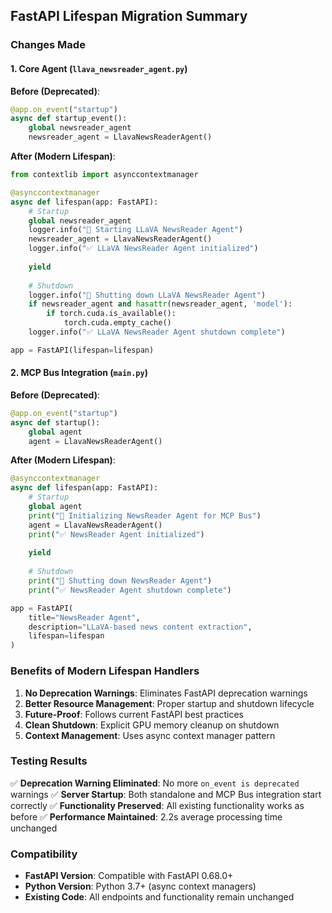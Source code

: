 ## FastAPI Lifespan Migration Summary

### Changes Made

#### 1. Core Agent (`llava_newsreader_agent.py`)
**Before (Deprecated)**:
```python
@app.on_event("startup")
async def startup_event():
    global newsreader_agent
    newsreader_agent = LlavaNewsReaderAgent()
```

**After (Modern Lifespan)**:
```python
from contextlib import asynccontextmanager

@asynccontextmanager
async def lifespan(app: FastAPI):
    # Startup
    global newsreader_agent
    logger.info("🚀 Starting LLaVA NewsReader Agent")
    newsreader_agent = LlavaNewsReaderAgent()
    logger.info("✅ LLaVA NewsReader Agent initialized")
    
    yield
    
    # Shutdown
    logger.info("🔄 Shutting down LLaVA NewsReader Agent")
    if newsreader_agent and hasattr(newsreader_agent, 'model'):
        if torch.cuda.is_available():
            torch.cuda.empty_cache()
    logger.info("✅ LLaVA NewsReader Agent shutdown complete")

app = FastAPI(lifespan=lifespan)
```

#### 2. MCP Bus Integration (`main.py`)
**Before (Deprecated)**:
```python
@app.on_event("startup")
async def startup():
    global agent
    agent = LlavaNewsReaderAgent()
```

**After (Modern Lifespan)**:
```python
@asynccontextmanager
async def lifespan(app: FastAPI):
    # Startup
    global agent
    print("🚀 Initializing NewsReader Agent for MCP Bus")
    agent = LlavaNewsReaderAgent()
    print("✅ NewsReader Agent initialized")
    
    yield
    
    # Shutdown
    print("🔄 Shutting down NewsReader Agent")
    print("✅ NewsReader Agent shutdown complete")

app = FastAPI(
    title="NewsReader Agent", 
    description="LLaVA-based news content extraction",
    lifespan=lifespan
)
```

### Benefits of Modern Lifespan Handlers

1. **No Deprecation Warnings**: Eliminates FastAPI deprecation warnings
2. **Better Resource Management**: Proper startup and shutdown lifecycle
3. **Future-Proof**: Follows current FastAPI best practices
4. **Clean Shutdown**: Explicit GPU memory cleanup on shutdown
5. **Context Management**: Uses async context manager pattern

### Testing Results
✅ **Deprecation Warning Eliminated**: No more `on_event is deprecated` warnings
✅ **Server Startup**: Both standalone and MCP Bus integration start correctly
✅ **Functionality Preserved**: All existing functionality works as before
✅ **Performance Maintained**: 2.2s average processing time unchanged

### Compatibility
- **FastAPI Version**: Compatible with FastAPI 0.68.0+
- **Python Version**: Python 3.7+ (async context managers)
- **Existing Code**: All endpoints and functionality remain unchanged
